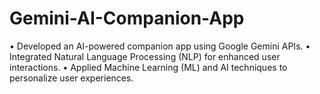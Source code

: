 # Gemini-AI-Companion-App
• Developed an AI-powered companion app using Google Gemini APIs.    • Integrated Natural Language Processing (NLP) for enhanced user interactions.    • Applied Machine Learning (ML) and AI techniques to personalize user experiences.
